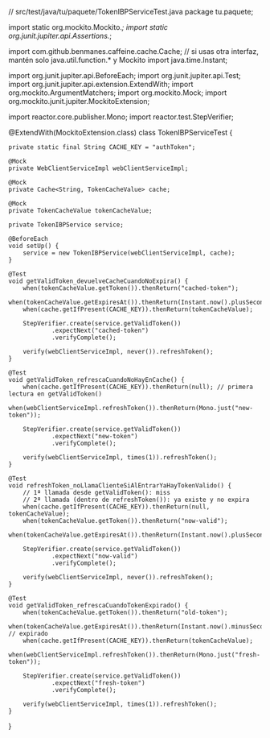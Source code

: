 // src/test/java/tu/paquete/TokenIBPServiceTest.java
package tu.paquete;

import static org.mockito.Mockito.*;
import static org.junit.jupiter.api.Assertions.*;

import com.github.benmanes.caffeine.cache.Cache; // si usas otra interfaz, mantén solo java.util.function.* y Mockito
import java.time.Instant;

import org.junit.jupiter.api.BeforeEach;
import org.junit.jupiter.api.Test;
import org.junit.jupiter.api.extension.ExtendWith;
import org.mockito.ArgumentMatchers;
import org.mockito.Mock;
import org.mockito.junit.jupiter.MockitoExtension;

import reactor.core.publisher.Mono;
import reactor.test.StepVerifier;

@ExtendWith(MockitoExtension.class)
class TokenIBPServiceTest {

    private static final String CACHE_KEY = "authToken";

    @Mock
    private WebClientServiceImpl webClientServiceImpl;

    @Mock
    private Cache<String, TokenCacheValue> cache;

    @Mock
    private TokenCacheValue tokenCacheValue;

    private TokenIBPService service;

    @BeforeEach
    void setUp() {
        service = new TokenIBPService(webClientServiceImpl, cache);
    }

    @Test
    void getValidToken_devuelveCacheCuandoNoExpira() {
        when(tokenCacheValue.getToken()).thenReturn("cached-token");
        when(tokenCacheValue.getExpiresAt()).thenReturn(Instant.now().plusSeconds(60));
        when(cache.getIfPresent(CACHE_KEY)).thenReturn(tokenCacheValue);

        StepVerifier.create(service.getValidToken())
                .expectNext("cached-token")
                .verifyComplete();

        verify(webClientServiceImpl, never()).refreshToken();
    }

    @Test
    void getValidToken_refrescaCuandoNoHayEnCache() {
        when(cache.getIfPresent(CACHE_KEY)).thenReturn(null); // primera lectura en getValidToken()
        when(webClientServiceImpl.refreshToken()).thenReturn(Mono.just("new-token"));

        StepVerifier.create(service.getValidToken())
                .expectNext("new-token")
                .verifyComplete();

        verify(webClientServiceImpl, times(1)).refreshToken();
    }

    @Test
    void refreshToken_noLlamaClienteSiAlEntrarYaHayTokenValido() {
        // 1ª llamada desde getValidToken(): miss
        // 2ª llamada (dentro de refreshToken()): ya existe y no expira
        when(cache.getIfPresent(CACHE_KEY)).thenReturn(null, tokenCacheValue);
        when(tokenCacheValue.getToken()).thenReturn("now-valid");
        when(tokenCacheValue.getExpiresAt()).thenReturn(Instant.now().plusSeconds(120));

        StepVerifier.create(service.getValidToken())
                .expectNext("now-valid")
                .verifyComplete();

        verify(webClientServiceImpl, never()).refreshToken();
    }

    @Test
    void getValidToken_refrescaCuandoTokenExpirado() {
        when(tokenCacheValue.getToken()).thenReturn("old-token");
        when(tokenCacheValue.getExpiresAt()).thenReturn(Instant.now().minusSeconds(5)); // expirado
        when(cache.getIfPresent(CACHE_KEY)).thenReturn(tokenCacheValue);
        when(webClientServiceImpl.refreshToken()).thenReturn(Mono.just("fresh-token"));

        StepVerifier.create(service.getValidToken())
                .expectNext("fresh-token")
                .verifyComplete();

        verify(webClientServiceImpl, times(1)).refreshToken();
    }
}
